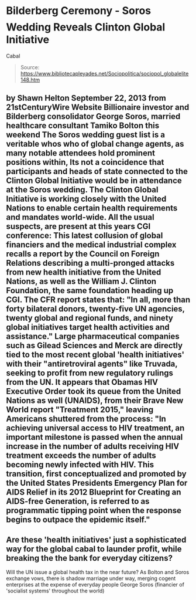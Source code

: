 # Bilderberg Ceremony - Soros Wedding Reveals Clinton Global Initiative 
Cabal

> Source: https://www.bibliotecapleyades.net/Sociopolitica/sociopol_globalelite148.htm

by Shawn Helton
September 22, 2013
from
21stCenturyWire Website
Billionaire investor and
Bilderberg consolidator George
Soros, married
healthcare consultant Tamiko Bolton this weekend
The Soros wedding guest list is a veritable
whos who of global change agents, as many notable attendees hold prominent
positions within,
Its not a coincidence that participants
and heads of state connected to the Clinton Global Initiative would be in
attendance at the Soros wedding.
The Clinton Global Initiative is working closely with
the United Nations to
enable certain health requirements and mandates world-wide.
All the usual suspects, are present at this years CGI conference:
This latest collusion of global
financiers and the medical industrial complex recalls a report by
the
Council on Foreign Relations describing a
multi-pronged attacks
from new health initiative
from
the United Nations,
as well as the William J. Clinton Foundation,
the same foundation heading up CGI.
The CFR report states that:
"In
all, more
than forty bilateral donors, twenty-five UN agencies, twenty global
and regional funds, and ninety global initiatives target health
activities and assistance."
Large pharmaceutical companies such as Gilead
Sciences and Merck are directly
tied to the most recent global 'health initiatives' with their "antiretroviral
agents" like Truvada, seeking to
profit from new regulatory rulings from the UN.
It appears that
Obamas HIV Executive Order took its queue from the
United Nations as well (UNAIDS),
from their Brave New World report "Treatment
2015," leaving Americans shuttered from the process:
"In
achieving universal access to HIV treatment, an important milestone is
passed when the annual increase in the number of adults receiving HIV
treatment exceeds the number of adults becoming newly infected with HIV.
This
transition, first conceptualized and promoted by the United States
Presidents Emergency Plan for AIDS Relief in its 2012 Blueprint for
Creating an AIDS-free Generation, is referred to as programmatic tipping
point when the response begins to outpace the epidemic itself."
-
Are these 'health
initiatives' just a sophisticated way for the global cabal to
launder profit, while breaking the the bank for everyday citizens?
-
Will the UN issue a global
health tax in the near future?
As Bolton
and Soros exchange vows, there is shadow marriage under way, merging cogent
enterprises at the expense of everyday people
George Soros (financier
of 'socialist systems' throughout the world)
